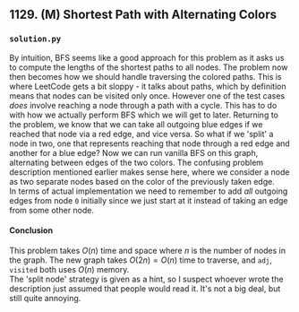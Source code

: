 ## 1129. (M) Shortest Path with Alternating Colors

### `solution.py`
By intuition, BFS seems like a good approach for this problem as it asks us to compute the lengths of the shortest paths to all nodes. The problem now then becomes how we should handle traversing the colored paths. This is where LeetCode gets a bit sloppy - it talks about paths, which by definition means that nodes can be visited only once. However one of the test cases *does* involve reaching a node through a path with a cycle. This has to do with how we actually perform BFS which we will get to later. Returning to the problem, we know that we can take all outgoing blue edges if we reached that node via a red edge, and vice versa. So what if we 'split' a node in two, one that represents reaching that node through a red edge and another for a blue edge? Now we can run vanilla BFS on this graph, alternating between edges of the two colors. The confusing problem description mentioned earlier makes sense here, where we consider a node as two separate nodes based on the color of the previously taken edge.  
In terms of actual implementation we need to remember to add *all* outgoing edges from node `0` initially since we just start at it instead of taking an edge from some other node.  

#### Conclusion
This problem takes $O(n)$ time and space where $n$ is the number of nodes in the graph. The new graph takes $O(2n) = O(n)$ time to traverse, and `adj`, `visited` both uses $O(n)$ memory.  
The 'split node' strategy is given as a hint, so I suspect whoever wrote the description just assumed that people would read it. It's not a big deal, but still quite annoying.  
  
